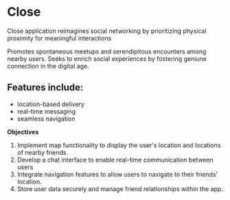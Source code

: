 # Close
Close application reimagines social networking by prioritizing physical proximity for meaningful interactions

Promotes spontaneous meetups and serendipitous encounters among nearby users.
Seeks to enrich social experiences by fostering geniune connection in the digital age.

## Features include:
 - location-based delivery
 - real-time messaging
 - seamless navigation


**Objectives**
1. Implement map functionality to display the user's location and locations of nearby friends.
2. Develop a chat interface to enable real-time communication between users
3. Integrate navigation features to allow users to navigate to their friends' location.
4. Store user data securely and manage friend relationships within the app.
